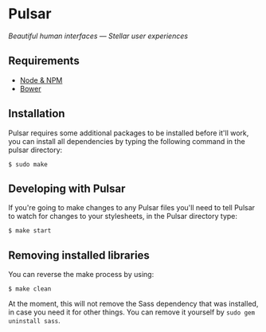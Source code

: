 # Pulsar
_Beautiful human interfaces — Stellar user experiences_

## Requirements

* [Node & NPM](http://nodejs.org)
* [Bower](http://bower.io)


## Installation

Pulsar requires some additional packages to be installed before it'll work, you can install all dependencies by typing the following command in the pulsar directory:

`$ sudo make`

## Developing with Pulsar

If you're going to make changes to any Pulsar files you'll need to tell Pulsar to watch for changes to your stylesheets, in the Pulsar directory type:

`$ make start`

## Removing installed libraries

You can reverse the make process by using:

`$ make clean`

At the moment, this will not remove the Sass dependency that was installed, in case you need it for other things. You can remove it yourself by `sudo gem uninstall sass`.
